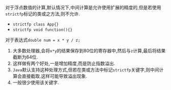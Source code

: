 对于浮点数值的计算,默认情况下,中间计算是允许使用扩展的精度的,但是若使用`strictfp`标记的类或之方法,则不允许.  
- `strictfp class App{}`  
- `strictfp void function(){}`  

对于表达式`double num = x * y / z;`  
1. 大多数处理器,会将`x*y`的结果保存到80位的寄存器中,然后与`z`计算,最后将结果截断为64位.  
1. 这样做有两个好处,一是增加精度,而是防止指数溢出.  
1. `Java`默认支持这种处理方式,但若在类或方法中标记`strictfp`关键字,则中间计算会直接截取.这样可能导致溢出现象.  
1. 一般很少使用该关键字.  
